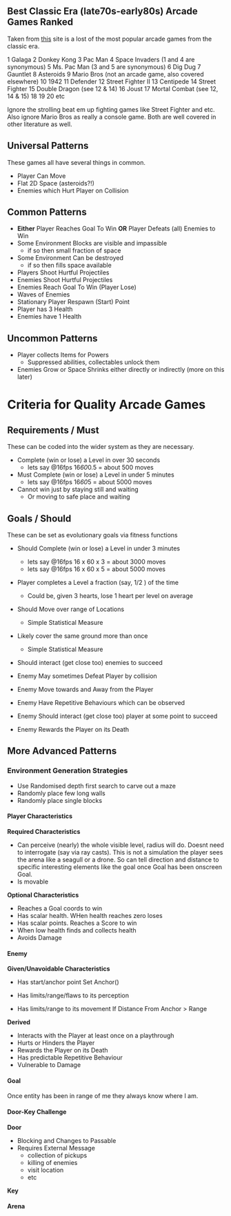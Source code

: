 
## Best Classic Era (late70s-early80s) Arcade Games Ranked

Taken from [this](https://www.ranker.com/crowdranked-list/the-best-classic-arcade-games)
 site is a lost of the most popular arcade games from the classic era.

 1 Galaga
 2 Donkey Kong
 3 Pac Man
 4 Space Invaders (1 and 4 are synonymous)
 5 Ms. Pac Man (3 and 5 are synonymous)
 6 Dig Dug
 7 Gauntlet
 8 Asteroids
 9 Mario Bros (not an arcade game, also covered elsewhere)
 10 1942
 11 Defender
 12 Street Fighter II
 13 Centipede
 14 Street Fighter 
 15 Double Dragon (see 12 & 14)
 16 Joust
 17 Mortal Combat (see 12, 14 & 15)
 18
 19
 20 etc
 
Ignore the strolling beat em up fighting games like Street Fighter and etc. Also 
ignore Mario Bros as really a console game. Both are well covered in other literature as well.

## Universal Patterns
These games all have several things in common.
- Player Can Move
- Flat 2D Space (asteroids?!)
- Enemies which Hurt Player on Collision

## Common Patterns
- __Either__ Player Reaches Goal To Win __OR__ Player Defeats (all) Enemies to Win
- Some Environment Blocks are visible and impassible
   - if so then small fraction of space
 - Some Environment Can be destroyed
   - if so then fills space available
 - Players Shoot Hurtful Projectiles
 - Enemies Shoot Hurtful Projectiles
 - Enemies Reach Goal To Win (Player Lose)
 - Waves of Enemies
 - Stationary Player Respawn (Start) Point
 - Player has 3 Health
 - Enemies have 1 Health
 
## Uncommon Patterns
 - Player collects Items for Powers
   - Suppressed abilities, collectables unlock them
 - Enemies Grow or Space Shrinks either directly or indirectly (more on this later)    


# Criteria for Quality Arcade Games

## Requirements / Must
 These can be coded into the wider system as they are necessary.
 - Complete (win or lose) a Level in over 30 seconds
     - lets say @16fps 16*60*0.5 = about 500 moves
 - Must Complete (win or lose) a Level in under 5 minutes
     - lets say @16fps 16*60*5 = about 5000 moves
 - Cannot win just by staying still and waiting
    - Or moving to safe place and waiting

## Goals / Should
 These can be set as evolutionary goals via fitness functions
 - Should Complete (win or lose) a Level in under 3 minutes
     - lets say @16fps 16 x 60 x 3 = about 3000 moves
     - lets say @16fps 16 x 60 x 5 = about 5000 moves
 - Player completes a Level a fraction (say, 1/2 ) of the time
    - Could be, given 3 hearts, lose 1 heart per level on average
 - Should Move over range of Locations
    - Simple Statistical Measure
 - Likely cover the same ground more than once
    - Simple Statistical Measure
 - Should interact (get close too) enemies to succeed

 - Enemy May sometimes Defeat Player by collision
 - Enemy Move towards and Away from the Player
 - Enemy Have Repetitive Behaviours which can be observed
 - Enemy Should interact (get close too) player at some point to succeed
 
 - Enemy Rewards the Player on its Death



## More Advanced Patterns

### Environment Generation Strategies

 - Use Randomised depth first search to carve out a maze
 - Randomly place few long walls
 - Randomly place single blocks


#### Player Characteristics

**Required Characteristics**

- Can perceive (nearly) the whole visible level, radius will do. Doesnt need to interrogate (say via ray casts). This is not a simulation the player sees the arena like a seagull or a drone. So can tell direction and distance to specific interesting elements like the goal once Goal has been onscreen Goal.
- Is movable

**Optional Characteristics**

- Reaches a Goal coords to win
- Has scalar health. WHen health reaches zero loses
- Has scalar points. Reaches a Score to win
- When low health finds and collects health
- Avoids Damage

#### Enemy

**Given/Unavoidable Characteristics**

- Has start/anchor point
    Set Anchor()

- Has limits/range/flaws to its perception
        
- Has limits/range to its movement
    If Distance From Anchor > Range

**Derived**

- Interacts with the Player at least once on a playthrough
- Hurts or Hinders the Player
- Rewards the Player on its Death
- Has predictable Repetitive Behaviour
- Vulnerable to Damage

#### Goal

Once entity has been in range of me they always know where I am.

#### Door-Key Challenge

**Door**

- Blocking and Changes to Passable
- Requires External Message
    - collection of pickups
    - killing of enemies
    - visit location
    - etc

**Key**

#### Arena


